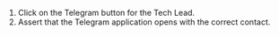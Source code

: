 1. Click on the Telegram button for the Tech Lead.
2. Assert that the Telegram application opens with the correct contact.